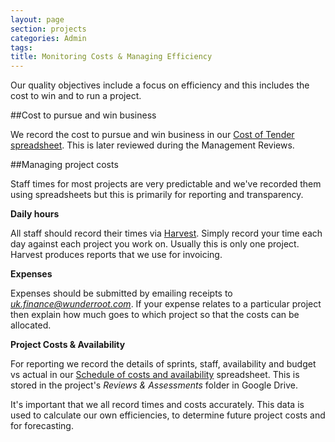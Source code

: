 ```yaml
---
layout: page
section: projects
categories: Admin
tags:
title: Monitoring Costs & Managing Efficiency
---
```


Our quality objectives include a focus on efficiency and this includes the cost to win and to run a project.

##Cost to pursue and win business

We record the cost to pursue and win business in our [Cost of Tender spreadsheet](https://docs.google.com/a/wunderkraut.com/spreadsheet/ccc?key=0Ahb4YZjQwNDgdGlNeVc4djhRVUd0d0lTYjBSTDJJS3c#gid=0). This is later reviewed during the Management Reviews.

##Managing project costs

Staff times for most projects are very predictable and we've recorded them using spreadsheets but this is primarily for reporting and transparency.

**Daily hours**

All staff should record their times via [Harvest](https://mearra.harvestapp.com/time). Simply record your time each day against each project you work on. Usually this is only one project. Harvest produces reports that we use for invoicing.

**Expenses**

Expenses should be submitted by emailing receipts to *uk.finance@wunderroot.com*. If your expense relates to a particular project then explain how much goes to which project so that the costs can be allocated.

**Project Costs & Availability**

For reporting we record the details of sprints, staff, availability and budget vs actual in our [Schedule of costs and availability](https://docs.google.com/a/wunderkraut.com/spreadsheet/ccc?key=0Ahb4YZjQwNDgdGYyNGpyZ0pGM3RHN2tOcEFrUnNEUUE#gid=0) spreadsheet. This is stored in the project's *Reviews & Assessments* folder in Google Drive.

It's important that we all record times and costs accurately. This data is used to calculate our own efficiencies, to determine future project costs and for forecasting.
